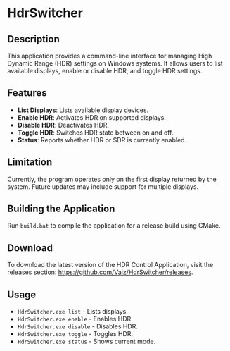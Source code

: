 # HdrSwitcher

## Description
This application provides a command-line interface for managing High Dynamic Range (HDR) settings on Windows systems. It allows users to list available displays, enable or disable HDR, and toggle HDR settings.

## Features
- **List Displays**: Lists available display devices.
- **Enable HDR**: Activates HDR on supported displays.
- **Disable HDR**: Deactivates HDR.
- **Toggle HDR**: Switches HDR state between on and off.
- **Status**: Reports whether HDR or SDR is currently enabled.

## Limitation
Currently, the program operates only on the first display returned by the system. Future updates may include support for multiple displays.

## Building the Application
Run `build.bat` to compile the application for a release build using CMake.

## Download
To download the latest version of the HDR Control Application, visit the releases section: https://github.com/Vaiz/HdrSwitcher/releases.

## Usage
- `HdrSwitcher.exe list` - Lists displays.
- `HdrSwitcher.exe enable` - Enables HDR.
- `HdrSwitcher.exe disable` - Disables HDR.
- `HdrSwitcher.exe toggle` - Toggles HDR.
- `HdrSwitcher.exe status` - Shows current mode.
